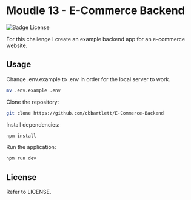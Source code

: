 # Moudle 13 - E-Commerce Backend

![Badge License](https://img.shields.io/badge/License-MIT-yellow.svg?style=for-the-badge)

For this challenge I create an example backend app for an e-commerce website.

## Usage

Change .env.example to .env in order for the local server to work.

``` sh
mv .env.example .env
```

Clone the repository:

``` sh
git clone https://github.com/cbbartlett/E-Commerce-Backend
```

Install dependencies:

``` sh
npm install
```

Run the application:

``` sh
npm run dev
```

## License

Refer to LICENSE.
